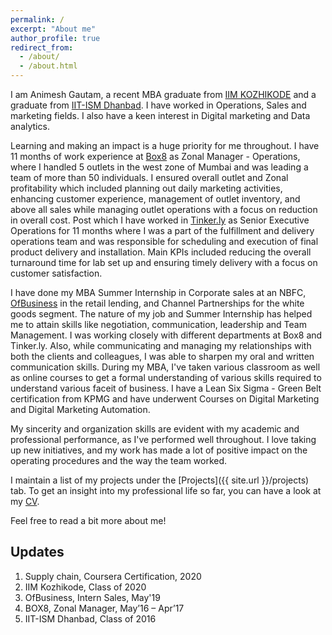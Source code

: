 ```yaml
---
permalink: /
excerpt: "About me"
author_profile: true
redirect_from: 
  - /about/
  - /about.html
---
```


I am Animesh Gautam, a recent MBA graduate from [IIM KOZHIKODE](http://www.iitk.ac.in/) and a graduate from [IIT-ISM Dhanbad](https://www.iitism.ac.in). I have worked in Operations, Sales and marketing fields. I also have a keen interest in Digital marketing and Data analytics.

Learning and making an impact is a huge priority for me throughout. I have 11 months of work experience at [Box8](https://box8.in) as Zonal Manager - Operations, where I handled 5 outlets in the west zone of Mumbai and was leading a team of more than 50 individuals. I ensured overall outlet and Zonal profitability which included planning out daily marketing activities, enhancing customer experience, management of outlet inventory, and above all sales while managing outlet operations with a focus on reduction in overall cost. Post which I have worked in [Tinker.ly](https://tinker.ly/) as Senior Executive Operations for 11 months where I was a part of the fulfillment and delivery operations team and was responsible for scheduling and execution of final product delivery and installation. Main KPIs included reducing the overall turnaround time for lab set up and ensuring timely delivery with a focus on customer satisfaction.   

I have done my MBA Summer Internship in Corporate sales at an NBFC, [OfBusiness](https://www.ofbusiness.com) in the retail lending, and Channel Partnerships for the white goods segment. The nature of my job and Summer Internship has helped me to attain skills like negotiation, communication, leadership and Team Management. I was working closely with different departments at Box8 and Tinker.ly.  Also, while communicating and managing my relationships with both the clients and colleagues, I was able to sharpen my oral and written communication skills. During my MBA, I've taken various classroom as well as online courses to get a formal understanding of various skills required to understand various faceit of business. I have a Lean Six Sigma - Green Belt certification from KPMG and have underwent Courses on Digital Marketing and Digital Marketing Automation.

My sincerity and organization skills are evident with my academic and professional performance, as I've performed well throughout. I love taking up new initiatives, and my work has made a lot of positive impact on the operating procedures and the way the team worked.

I maintain a list of my projects under the [Projects]({{ site.url }}/projects) tab. To get an insight into my professional life so far, you can have a look at my [CV](/images/Animesh_latest.pdf).

Feel free to read a bit more about me!

## Updates
1. Supply chain, Coursera Certification, 2020
2. IIM Kozhikode, Class of 2020
3. OfBusiness, Intern Sales, May'19
4. BOX8, Zonal Manager, May’16 – Apr’17
5. IIT-ISM Dhanbad, Class of 2016



